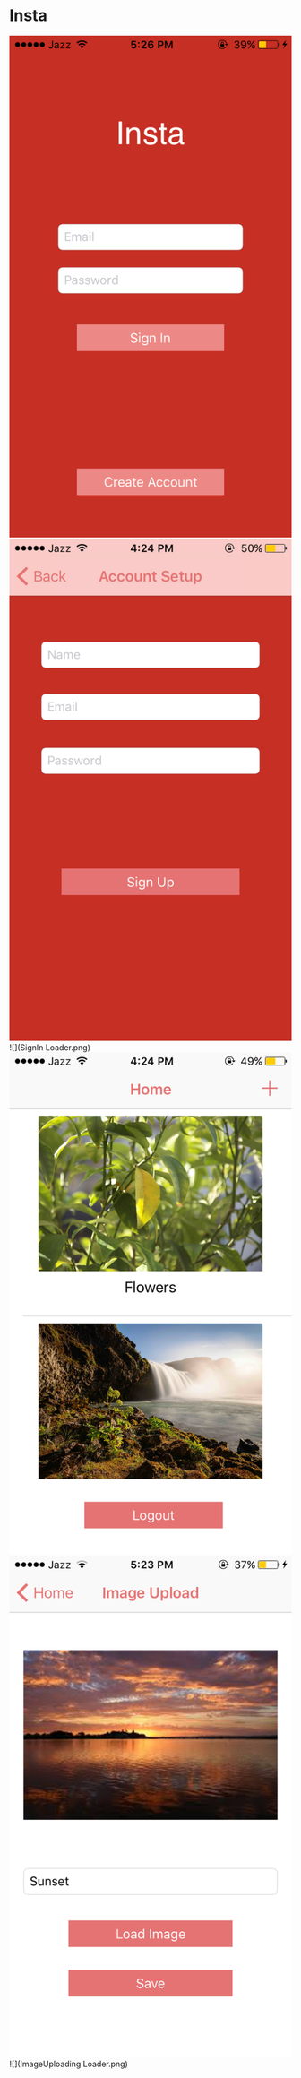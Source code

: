 # Insta

![](SignIn.png)
![](SignUp.png)
![](SignIn Loader.png)
![](Home.png)
![](ImageUploading.png)
![](ImageUploading Loader.png)

